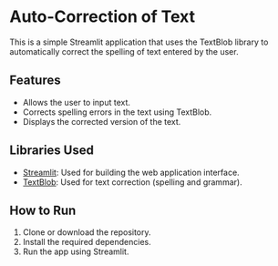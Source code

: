 # Auto-Correction of Text

This is a simple Streamlit application that uses the TextBlob library to automatically correct the spelling of text entered by the user.

## Features
- Allows the user to input text.
- Corrects spelling errors in the text using TextBlob.
- Displays the corrected version of the text.

## Libraries Used
- [Streamlit](https://streamlit.io/): Used for building the web application interface.
- [TextBlob](https://textblob.readthedocs.io/): Used for text correction (spelling and grammar).

## How to Run
1. Clone or download the repository.
2. Install the required dependencies.
3. Run the app using Streamlit.


